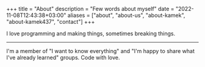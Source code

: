 +++
title = "About"
description = "Few words about myself"
date = "2022-11-08T12:43:38+03:00"
aliases = ["about", "about-us", "about-kamek", "about-kamek437", "contact"]
+++


I love programming and making things, sometimes breaking things.

---
I'm a member of "I want to know everything" and "I'm happy to share what I've already learned" groups.
Code with love.
